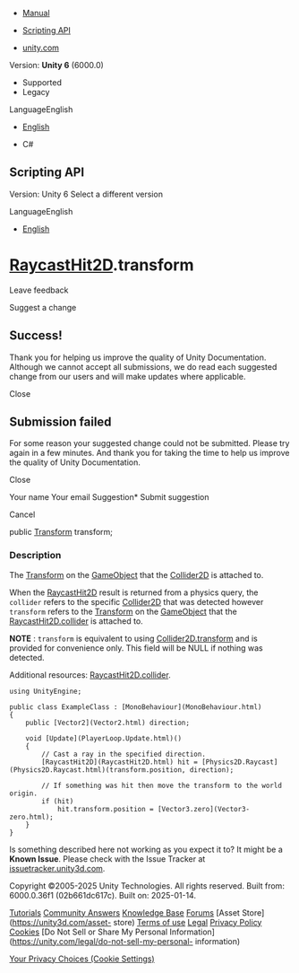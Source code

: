 [ ]()

  * [Manual](../Manual/index.html)
  * [Scripting API](../ScriptReference/index.html)

  * [unity.com](https://unity.com/)

Version: **Unity 6** (6000.0)

  * Supported
  * Legacy

LanguageEnglish

  * [English]()

  * C#

[ ](https://docs.unity3d.com)

## Scripting API

Version: Unity 6 Select a different version

LanguageEnglish

  * [English]()

#  [RaycastHit2D](RaycastHit2D.html).transform

Leave feedback

Suggest a change

## Success!

Thank you for helping us improve the quality of Unity Documentation. Although
we cannot accept all submissions, we do read each suggested change from our
users and will make updates where applicable.

Close

## Submission failed

For some reason your suggested change could not be submitted. Please <a>try
again</a> in a few minutes. And thank you for taking the time to help us
improve the quality of Unity Documentation.

Close

Your name Your email Suggestion* Submit suggestion

Cancel

[ ]()

public [Transform](Transform.html) transform;

### Description

The [Transform](Transform.html) on the [GameObject](GameObject.html) that the
[Collider2D](Collider2D.html) is attached to.

When the [RaycastHit2D](RaycastHit2D.html) result is returned from a physics
query, the `collider` refers to the specific [Collider2D](Collider2D.html)
that was detected however `transform` refers to the
[Transform](Transform.html) on the [GameObject](GameObject.html) that the
[RaycastHit2D.collider](RaycastHit2D-collider.html) is attached to.  
  
**NOTE** : `transform` is equivalent to using
[Collider2D.transform](Collider2D-transform.html) and is provided for
convenience only. This field will be NULL if nothing was detected.  
  
Additional resources: [RaycastHit2D.collider](RaycastHit2D-collider.html).

    
    
    using UnityEngine;  
      
    public class ExampleClass : [MonoBehaviour](MonoBehaviour.html)
    {
        public [Vector2](Vector2.html) direction;  
      
        void [Update](PlayerLoop.Update.html)()
        {
            // Cast a ray in the specified direction.
            [RaycastHit2D](RaycastHit2D.html) hit = [Physics2D.Raycast](Physics2D.Raycast.html)(transform.position, direction);  
      
            // If something was hit then move the transform to the world origin.
            if (hit)
                hit.transform.position = [Vector3.zero](Vector3-zero.html);
        }
    }

Is something described here not working as you expect it to? It might be a
**Known Issue**. Please check with the Issue Tracker at
[issuetracker.unity3d.com](https://issuetracker.unity3d.com).

Copyright ©2005-2025 Unity Technologies. All rights reserved. Built from:
6000.0.36f1 (02b661dc617c). Built on: 2025-01-14.

[Tutorials](https://unity3d.com/learn) [Community
Answers](https://answers.unity3d.com) [Knowledge
Base](https://support.unity3d.com/hc/en-us)
[Forums](https://forum.unity3d.com) [Asset Store](https://unity3d.com/asset-
store) [Terms of use](https://docs.unity3d.com/Manual/TermsOfUse.html)
[Legal](https://unity.com/legal) [Privacy
Policy](https://unity.com/legal/privacy-policy)
[Cookies](https://unity.com/legal/cookie-policy) [Do Not Sell or Share My
Personal Information](https://unity.com/legal/do-not-sell-my-personal-
information)

[Your Privacy Choices (Cookie Settings)](javascript:void\(0\);)

